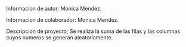 Informacion de autor: Monica Mendez.

Informacion de colaborador: Monica Mendez.

Descripcion de proyecto; Se realiza la suma de las filas y las columnas cuyos numeros se generan aleatoriamente.